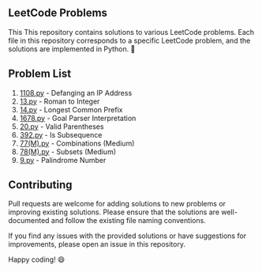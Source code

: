 ## LeetCode Problems

This
This repository contains solutions to various LeetCode problems. Each file in this repository corresponds to a specific LeetCode problem, and the solutions are implemented in Python. 🐍
## Problem List

1. [1108.py](1108.py) - Defanging an IP Address
2. [13.py](13.py) - Roman to Integer
3. [14.py](14.py) - Longest Common Prefix
4. [1678.py](1678.py) - Goal Parser Interpretation
5. [20.py](20.py) - Valid Parentheses
6. [392.py](392.py) - Is Subsequence
7. [77(M).py](77(M).py) - Combinations (Medium)
8. [78(M).py](78(M).py) - Subsets (Medium)
9. [9.py](9.py) - Palindrome Number

## Contributing

Pull requests are welcome for adding solutions to new problems or improving existing solutions. Please ensure that the solutions are well-documented and follow the existing file naming conventions.

If you find any issues with the provided solutions or have suggestions for improvements, please open an issue in this repository.

Happy coding! 😄

